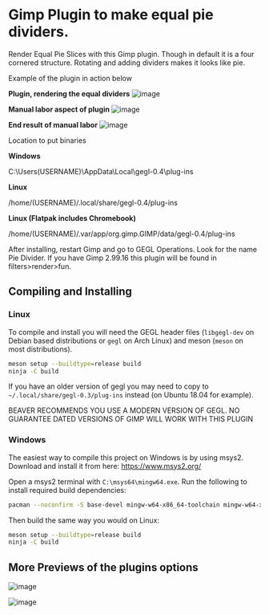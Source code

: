 # Gimp Plugin to make equal pie dividers.

Render Equal Pie Slices with this Gimp plugin. Though in default it is a four cornered structure. Rotating and adding dividers makes it looks like pie.

Example of the plugin in action below

**Plugin, rendering the equal dividers**
![image](https://github.com/LinuxBeaver/Gimp_Plugin_Equal_Pie_Divider/assets/78667207/24759b95-30f3-4d84-b023-f836448ea224)

**Manual labor aspect of plugin**
![image](https://github.com/LinuxBeaver/Gimp_Plugin_Equal_Pie_Divider/assets/78667207/ab3ea980-d7e8-4532-91e8-ce4e87f8c0ea)


**End result of manual labor**
![image](https://github.com/LinuxBeaver/Gimp_Plugin_Equal_Pie_Divider/assets/78667207/dd4b5d85-8eba-4246-adee-2246b14e6f9c)

Location to put binaries

**Windows**

 C:\Users\(USERNAME)\AppData\Local\gegl-0.4\plug-ins
 
 **Linux** 

 /home/(USERNAME)/.local/share/gegl-0.4/plug-ins
 
**Linux (Flatpak includes Chromebook)**

 /home/(USERNAME)/.var/app/org.gimp.GIMP/data/gegl-0.4/plug-ins

After installing, restart Gimp and go to GEGL Operations. Look for the name Pie Divider.
If you have Gimp 2.99.16 this plugin will be found in filters>render>fun.

## Compiling and Installing

### Linux

To compile and install you will need the GEGL header files (`libgegl-dev` on
Debian based distributions or `gegl` on Arch Linux) and meson (`meson` on
most distributions).

```bash
meson setup --buildtype=release build
ninja -C build

```

If you have an older version of gegl you may need to copy to `~/.local/share/gegl-0.3/plug-ins`
instead (on Ubuntu 18.04 for example).

BEAVER RECOMMENDS YOU USE A MODERN VERSION OF GEGL. NO GUARANTEE DATED VERSIONS OF GIMP WILL WORK WITH THIS PLUGIN 

### Windows

The easiest way to compile this project on Windows is by using msys2.  Download
and install it from here: https://www.msys2.org/

Open a msys2 terminal with `C:\msys64\mingw64.exe`.  Run the following to
install required build dependencies:

```bash
pacman --noconfirm -S base-devel mingw-w64-x86_64-toolchain mingw-w64-x86_64-meson mingw-w64-x86_64-gegl
```

Then build the same way you would on Linux:

```bash
meson setup --buildtype=release build
ninja -C build
```

## More Previews of the plugins options

![image](https://github.com/LinuxBeaver/Gimp_Plugin_Equal_Pie_Divider/assets/78667207/30bd61f8-5ff7-45b8-9b7d-c7213ab6fbc2)

![image](https://github.com/LinuxBeaver/Gimp_Plugin_Equal_Pie_Divider/assets/78667207/932da5d1-bd8c-4a33-847d-a911eedf970f)



